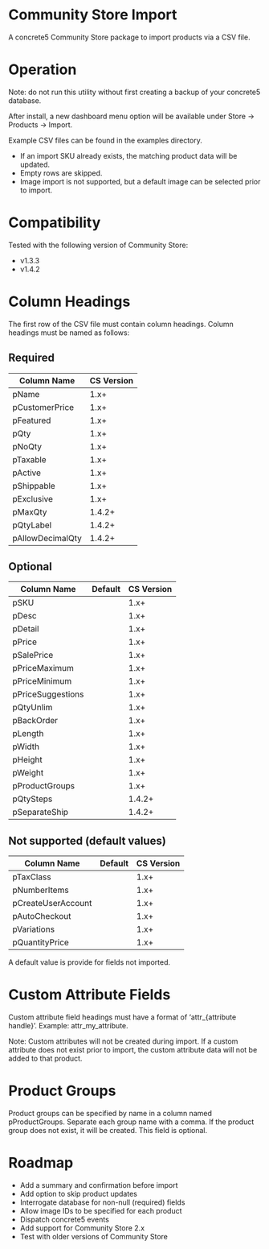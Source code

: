 # Community Store Import
A concrete5 Community Store package to import products via a CSV file.

# Operation
Note: do not run this utility without first creating a backup of your concrete5 database.

After install, a new dashboard menu option will be available under Store -> Products -> Import.

Example CSV files can be found in the examples directory.

* If an import SKU already exists, the matching product data will be updated.
* Empty rows are skipped.
* Image import is not supported, but a default image can be selected prior to import.

# Compatibility

Tested with the following version of Community Store:

* v1.3.3
* v1.4.2

# Column Headings
The first row of the CSV file must contain column headings. Column headings must be named as follows:

## Required
Column Name | CS Version
----------- | ----------
pName | 1.x+
pCustomerPrice | 1.x+
pFeatured | 1.x+
pQty | 1.x+
pNoQty | 1.x+
pTaxable | 1.x+
pActive | 1.x+
pShippable | 1.x+
pExclusive | 1.x+
pMaxQty | 1.4.2+
pQtyLabel | 1.4.2+
pAllowDecimalQty | 1.4.2+

## Optional
Column Name | Default | CS Version
----------- | ------- | ----------
pSKU | | 1.x+
pDesc | | 1.x+
pDetail | | 1.x+
pPrice | | 1.x+
pSalePrice | | 1.x+
pPriceMaximum | | 1.x+
pPriceMinimum | | 1.x+
pPriceSuggestions | | 1.x+
pQtyUnlim | | 1.x+
pBackOrder | | 1.x+
pLength | | 1.x+
pWidth | | 1.x+
pHeight | | 1.x+
pWeight | | 1.x+
pProductGroups | | 1.x+
pQtySteps | | 1.4.2+
pSeparateShip | | 1.4.2+

## Not supported (default values)
Column Name | Default | CS Version
----------- | ------- | ----------
pTaxClass | | 1.x+
pNumberItems | | 1.x+
pCreateUserAccount | | 1.x+
pAutoCheckout | | 1.x+
pVariations | | 1.x+
pQuantityPrice | | 1.x+

A default value is provide for fields not imported.

# Custom Attribute Fields
Custom attribute field headings must have a format of ‘attr_{attribute handle}’. Example: attr_my_attribute.

Note: Custom attributes will not be created during import. If a custom attribute does not exist prior to import, the custom attribute data will not be added to that product.

# Product Groups
Product groups can be specified by name in a column named pProductGroups. Separate each group name with a comma.  If the product group does not exist, it will be created. This field is optional.

# Roadmap
* Add a summary and confirmation before import
* Add option to skip product updates
* Interrogate database for non-null (required) fields
* Allow image IDs to be specified for each product
* Dispatch concrete5 events
* Add support for Community Store 2.x
* Test with older versions of Community Store

